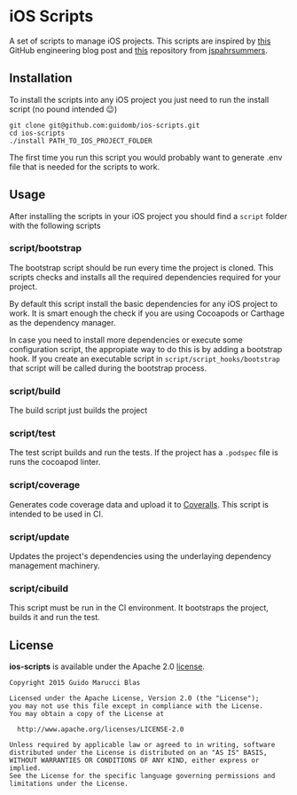 # iOS Scripts

A set of scripts to manage iOS projects. This scripts are inspired by [this](http://githubengineering.com/scripts-to-rule-them-all/) GitHub engineering blog post and [this](https://github.com/jspahrsummers/objc-build-scripts) repository from [jspahrsummers](https://github.com/jspahrsummers).

## Installation

To install the scripts into any iOS project you just need to run the install script (no pound intended :wink:)

```
git clone git@github.com:guidomb/ios-scripts.git
cd ios-scripts
./install PATH_TO_IOS_PROJECT_FOLDER
```

The first time you run this script you would probably want to generate .env file that is needed for the scripts
to work.

## Usage

After installing the scripts in your iOS project you should find a `script` folder with the following scripts

### script/bootstrap

The bootstrap script should be run every time the project is cloned. This scripts checks and installs all the required dependencies required for your project.

By default this script install the basic dependencies for any iOS project to work. It is smart enough the check if you are using Cocoapods or Carthage as the dependency manager.

In case you need to install more dependencies or execute some configuration script, the appropiate way to do this is by adding a bootstrap hook. If you create an executable script in `script/script_hooks/bootstrap` that script will be called during the bootstrap process.

### script/build

The build script just builds the project

### script/test

The test script builds and run the tests. If the project has a `.podspec` file is runs the cocoapod linter.

### script/coverage

Generates code coverage data and upload it to [Coveralls](http://coveralls.io). This script is intended to be used in CI.

### script/update

Updates the project's dependencies using the underlaying dependency management machinery.

### script/cibuild

This script must be run in the CI environment. It bootstraps the project, builds it and run the test.

## License

**ios-scripts** is available under the Apache 2.0 [license](https://raw.githubusercontent.com/guidomb/ios-scripts/master/LICENSE).

    Copyright 2015 Guido Marucci Blas

    Licensed under the Apache License, Version 2.0 (the "License");
    you may not use this file except in compliance with the License.
    You may obtain a copy of the License at

      http://www.apache.org/licenses/LICENSE-2.0

    Unless required by applicable law or agreed to in writing, software
    distributed under the License is distributed on an "AS IS" BASIS,
    WITHOUT WARRANTIES OR CONDITIONS OF ANY KIND, either express or implied.
    See the License for the specific language governing permissions and
    limitations under the License.
